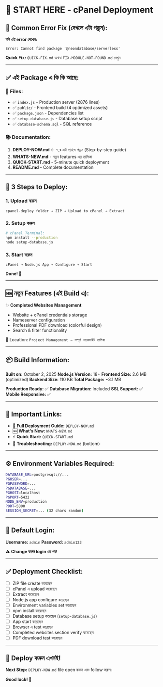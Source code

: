 # 🚀 START HERE - cPanel Deployment

## 🚨 Common Error Fix (দেখলে এটা পড়ুন):

**যদি এই error দেখেন:**
```
Error: Cannot find package '@neondatabase/serverless'
```

**Quick Fix:** `QUICK-FIX.md` অথবা `FIX-MODULE-NOT-FOUND.md` দেখুন

---

## ✅ এই Package এ কি কি আছে:

### 📂 Files:
- ✅ `index.js` - Production server (2876 lines)
- ✅ `public/` - Frontend build (4 optimized assets)
- ✅ `package.json` - Dependencies list
- ✅ `setup-database.js` - Database setup script
- ✅ `database-schema.sql` - SQL reference

### 📚 Documentation:
1. **DEPLOY-NOW.md** ← 👈 এটা প্রথমে পড়ুন (Step-by-step guide)
2. **WHATS-NEW.md** - নতুন features এর তালিকা
3. **QUICK-START.md** - 5-minute quick deployment
4. **README.md** - Complete documentation

---

## 🎯 3 Steps to Deploy:

### 1. Upload করুন
```
cpanel-deploy folder → ZIP → Upload to cPanel → Extract
```

### 2. Setup করুন
```bash
# cPanel Terminal:
npm install --production
node setup-database.js
```

### 3. Start করুন
```
cPanel → Node.js App → Configure → Start
```

**Done! 🎉**

---

## 🆕 নতুন Features (এই Build এ):

✨ **Completed Websites Management**
- Website + cPanel credentials storage
- Nameserver configuration
- Professional PDF download (colorful design)
- Search & filter functionality

📍 Location: `Project Management → সম্পূর্ণ ওয়েবসাইট তালিকা`

---

## 📦 Build Information:

**Built on:** October 2, 2025
**Node.js Version:** 18+
**Frontend Size:** 2.6 MB (optimized)
**Backend Size:** 110 KB
**Total Package:** ~3.1 MB

**Production Ready:** ✅
**Database Migration:** Included
**SSL Support:** ✅
**Mobile Responsive:** ✅

---

## 🔗 Important Links:

- 📖 **Full Deployment Guide:** `DEPLOY-NOW.md`
- 🆕 **What's New:** `WHATS-NEW.md`
- ⚡ **Quick Start:** `QUICK-START.md`
- 🔧 **Troubleshooting:** `DEPLOY-NOW.md` (bottom)

---

## ⚙️ Environment Variables Required:

```bash
DATABASE_URL=postgresql://...
PGUSER=...
PGPASSWORD=...
PGDATABASE=...
PGHOST=localhost
PGPORT=5432
NODE_ENV=production
PORT=5000
SESSION_SECRET=... (32 chars random)
```

---

## 🎯 Default Login:

**Username:** `admin`
**Password:** `admin123`

⚠️ **Change করুন login এর পর!**

---

## ✅ Deployment Checklist:

- [ ] ZIP file create করেছেন
- [ ] cPanel এ upload করেছেন
- [ ] Extract করেছেন
- [ ] Node.js app configure করেছেন
- [ ] Environment variables set করেছেন
- [ ] npm install করেছেন
- [ ] Database setup করেছেন (`setup-database.js`)
- [ ] App start করেছেন
- [ ] Browser এ test করেছেন
- [ ] Completed websites section verify করেছেন
- [ ] PDF download test করেছেন

---

## 🚀 Deploy করুন এখনই!

**Next Step:** `DEPLOY-NOW.md` file open করুন এবং follow করুন।

**Good luck! 🎊**
